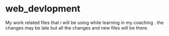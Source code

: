 # web_devlopment
My work related files that i will be using while learning in my coaching .
the changes may be late but all the changes and new files will be there.
